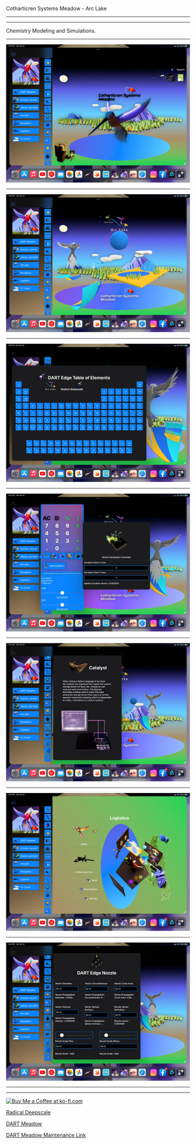 Cotharticren Systems Meadow - Arc Lake

________________


________________
Chemistry Modeling and Simulations.

________________



![Cotharticren-Wiki](https://github.com/radicaldeepscale/Cotharticren-Wiki/blob/main/Cotharticren.jpg)
________________
![Cotharticren-Wiki](https://github.com/radicaldeepscale/Cotharticren-Wiki/blob/main/arclake.jpg)
________________
![Cotharticren-Wiki](https://github.com/radicaldeepscale/Cotharticren-Wiki/blob/main/dete.jpg)
________________
![Cotharticren-Wiki](https://github.com/radicaldeepscale/Cotharticren-Wiki/blob/main/mantis.jpg)
________________
![Cotharticren-Wiki](https://github.com/radicaldeepscale/Cotharticren-Wiki/blob/main/catalyst.jpg)
________________
![Cotharticren-Wiki](https://github.com/radicaldeepscale/Cotharticren-Wiki/blob/main/logistics.jpg)
________________
![Cotharticren-Wiki](https://github.com/radicaldeepscale/Cotharticren-Wiki/blob/main/nozzle.jpg)
________________
________________



<a href='https://ko-fi.com/X8X629XCK' target='_blank'><img height='36' style='border:0px;height:36px;' src='https://cdn.ko-fi.com/cdn/kofi5.png?v=2' border='0' alt='Buy Me a Coffee at ko-fi.com' /></a>

[Radical Deepscale](Https://www.dartmeadow.com/)

[DART Meadow](https://www.dartmeadow.com/)

[DART Meadow Maintenance Link](https://cotharticren.wixsite.com/dartmeadow)
